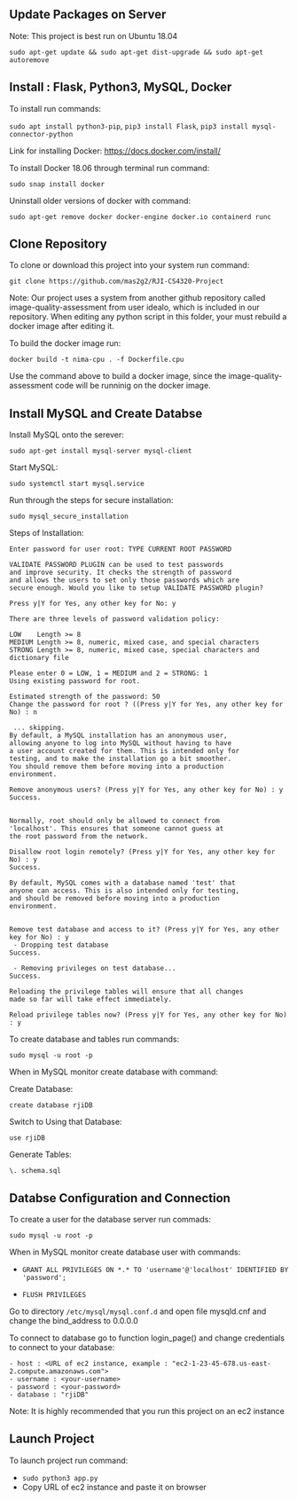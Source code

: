 ## Update Packages on Server

Note: This project is best run on Ubuntu 18.04

```sudo apt-get update && sudo apt-get dist-upgrade && sudo apt-get autoremove```

## Install : Flask, Python3, MySQL, Docker

To install run commands: 

```sudo apt install python3-pip```,
			 ```pip3 install Flask```,
			 ```pip3 install mysql-connector-python```

Link for installing Docker: https://docs.docker.com/install/

To install Docker 18.06 through terminal run command: 

```sudo snap install docker```

Uninstall older versions of docker with command:

```sudo apt-get remove docker docker-engine docker.io containerd runc```


## Clone Repository

To clone or download this project into your system run command:

```git clone https://github.com/mas2g2/RJI-CS4320-Project```


Note: Our project uses a system from another github repository called image-quality-assessment from user idealo, which is included in our repository. When editing any python script in this folder, your must rebuild a docker image after editing it. 

To build the docker image run: 

```docker build -t nima-cpu . -f Dockerfile.cpu```

Use the command above to build a docker image, since the image-quality-assessment code will be runninig on the docker image.


## Install MySQL and Create Databse

Install MySQL onto the serever:

```sudo apt-get install mysql-server mysql-client```

Start MySQL:

```sudo systemctl start mysql.service```

Run through the steps for secure installation:

```sudo mysql_secure_installation```

Steps of Installation:

```
Enter password for user root: TYPE CURRENT ROOT PASSWORD

VALIDATE PASSWORD PLUGIN can be used to test passwords
and improve security. It checks the strength of password
and allows the users to set only those passwords which are
secure enough. Would you like to setup VALIDATE PASSWORD plugin?

Press y|Y for Yes, any other key for No: y

There are three levels of password validation policy:

LOW    Length >= 8
MEDIUM Length >= 8, numeric, mixed case, and special characters
STRONG Length >= 8, numeric, mixed case, special characters and dictionary file

Please enter 0 = LOW, 1 = MEDIUM and 2 = STRONG: 1
Using existing password for root.

Estimated strength of the password: 50 
Change the password for root ? ((Press y|Y for Yes, any other key for No) : n

 ... skipping.
By default, a MySQL installation has an anonymous user,
allowing anyone to log into MySQL without having to have
a user account created for them. This is intended only for
testing, and to make the installation go a bit smoother.
You should remove them before moving into a production
environment.

Remove anonymous users? (Press y|Y for Yes, any other key for No) : y
Success.


Normally, root should only be allowed to connect from
'localhost'. This ensures that someone cannot guess at
the root password from the network.

Disallow root login remotely? (Press y|Y for Yes, any other key for No) : y
Success.

By default, MySQL comes with a database named 'test' that
anyone can access. This is also intended only for testing,
and should be removed before moving into a production
environment.


Remove test database and access to it? (Press y|Y for Yes, any other key for No) : y
 - Dropping test database
Success.

 - Removing privileges on test database...
Success.

Reloading the privilege tables will ensure that all changes
made so far will take effect immediately.

Reload privilege tables now? (Press y|Y for Yes, any other key for No) : y

```

To create database and tables run commands:

```sudo mysql -u root -p```
	
When in MySQL monitor create database with command:
	
Create Database:
	
```create database rjiDB```
	
Switch to Using that Database:
	
```use rjiDB```
	
Generate Tables:
	
```\. schema.sql```

## Databse Configuration and Connection

To create a user for the database server run commads:

```sudo mysql -u root -p```

When in MySQL monitor create database user with commands:

- ```GRANT ALL PRIVILEGES ON *.* TO 'username'@'localhost' IDENTIFIED BY 'password';```

- ```FLUSH PRIVILEGES```

Go to directory ```/etc/mysql/mysql.conf.d``` and open file mysqld.cnf and change the bind_address to 0.0.0.0

To connect to database go to function login_page() and change credentials to connect to your database:

	- host : <URL of ec2 instance, example : "ec2-1-23-45-678.us-east-2.compute.amazonaws.com">
	- username : <your-username>
	- password : <your-password>
	- database : "rjiDB"

Note: It is highly recommended that you run this project on an ec2 instance

## Launch Project

To launch project run command: 

- ```sudo python3 app.py```
- Copy URL of ec2 instance and paste it on browser
